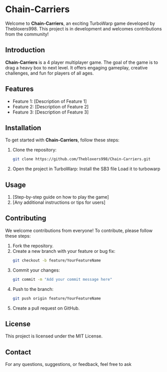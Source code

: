 # Chain-Carriers

Welcome to **Chain-Carriers**, an exciting TurboWarp game developed by Thebloxers998. This project is in development and welcomes contributions from the community!



## Introduction
**Chain-Carriers** is a 4 player multiplayer game. The goal of the game is to drag a heavy box to next level. It offers engaging gameplay, creative challenges, and fun for players of all ages.

## Features
- Feature 1: [Description of Feature 1]
- Feature 2: [Description of Feature 2]
- Feature 3: [Description of Feature 3]

## Installation
To get started with **Chain-Carriers**, follow these steps:

1. Clone the repository:
   ```bash
   git clone https://github.com/Thebloxers998/Chain-Carriers.git
   ```
2. Open the project in TurboWarp:
   Install the SB3 file
   Load it to turbowarp 

## Usage
1. [Step-by-step guide on how to play the game]
2. [Any additional instructions or tips for users]

## Contributing
We welcome contributions from everyone! To contribute, please follow these steps:

1. Fork the repository.
2. Create a new branch with your feature or bug fix:
   ```bash
   git checkout -b feature/YourFeatureName
   ```
3. Commit your changes:
   ```bash
   git commit -m "Add your commit message here"
   ```
4. Push to the branch:
   ```bash
   git push origin feature/YourFeatureName
   ```
5. Create a pull request on GitHub.

## License
This project is licensed under the MIT License. 
## Contact
For any questions, suggestions, or feedback, feel free to ask 



